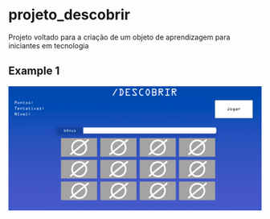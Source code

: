 # projeto_descobrir
Projeto voltado para a criação de um objeto de aprendizagem para iniciantes em tecnologia

## Example 1
![alt text](https://raw.githubusercontent.com/bibliotecaosmar/projeto_descobrir/master/prototypes/printscreen.png)
